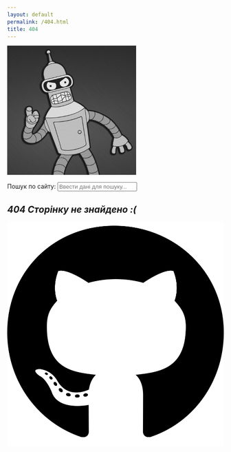 ```yaml
---
layout: default
permalink: /404.html
title: 404
---
```

![nyurch logo](/img/bender.png?style=404)  

  <!-- Html Elements for Search -->
  <div id="search-container">Пошук по сайту:
  <input type="text" id="search-input" placeholder="Ввести дані для пошуку...">
  <ul id="results-container"></ul>
  </div>

  <!-- Script pointing to search-script.js -->
  <script src="/js/simple-jekyll-search.min.js" type="text/javascript"></script>

  <!-- Configuration -->
  <script>
  SimpleJekyllSearch({
    searchInput: document.getElementById('search-input'),
    resultsContainer: document.getElementById('results-container'),
    json: '/search.json'
  })
  </script>

## ***404 Сторінку не знайдено :(***

![github logo](/media/github.svg?style=head)  

